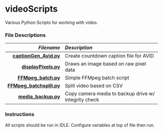 # videoScripts
Various Python Scripts for working with video.

### File Descriptions
*Filename* | *Description*
-----:|:-----
**[captionGen_Avid.py](captionGen_Avid.py)** | Create countdown caption file for AVID
**[displayPixels.py](displayPixels.py)** | Draws an image based on raw pixel data
**[FFMpeg_batch.py](FFMpeg_batch.py)** | Simple FFMpeg batch script
**[FFMpeg_batchsplit.py](FFMpeg_batchsplit.py)** | Split video based on CSV
**[media_backup.py](media_backup.py)** | Copy camera media to backup drive w/ integrity check

### Instructions
All scripts should be run in IDLE.
Configure variables at top of file then run.
